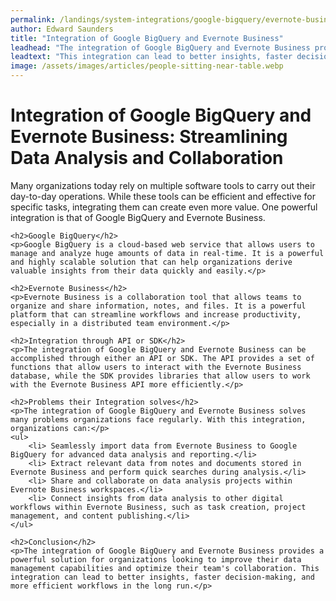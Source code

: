 ```yaml
---
permalink: /landings/system-integrations/google-bigquery/evernote-business
author: Edward Saunders
title: "Integration of Google BigQuery and Evernote Business"
leadhead: "The integration of Google BigQuery and Evernote Business provides a powerful solution for organizations looking to improve their data management capabilities and optimize their team's collaboration"
leadtext: "This integration can lead to better insights, faster decision-making, and more efficient workflows in the long run."
image: /assets/images/articles/people-sitting-near-table.webp
---
```

<div class="arttext">	<h1>Integration of Google BigQuery and Evernote Business: Streamlining Data Analysis and Collaboration</h1>
	<p>Many organizations today rely on multiple software tools to carry out their day-to-day operations. While these tools can be efficient and effective for specific tasks, integrating them can create even more value. One powerful integration is that of Google BigQuery and Evernote Business.</p>

	<h2>Google BigQuery</h2>
	<p>Google BigQuery is a cloud-based web service that allows users to manage and analyze huge amounts of data in real-time. It is a powerful and highly scalable solution that can help organizations derive valuable insights from their data quickly and easily.</p>

	<h2>Evernote Business</h2>
	<p>Evernote Business is a collaboration tool that allows teams to organize and share information, notes, and files. It is a powerful platform that can streamline workflows and increase productivity, especially in a distributed team environment.</p>

	<h2>Integration through API or SDK</h2>
	<p>The integration of Google BigQuery and Evernote Business can be accomplished through either an API or SDK. The API provides a set of functions that allow users to interact with the Evernote Business database, while the SDK provides libraries that allow users to work with the Evernote Business API more efficiently.</p>

	<h2>Problems their Integration solves</h2>
	<p>The integration of Google BigQuery and Evernote Business solves many problems organizations face regularly. With this integration, organizations can:</p>
	<ul>
		<li> Seamlessly import data from Evernote Business to Google BigQuery for advanced data analysis and reporting.</li>
		<li> Extract relevant data from notes and documents stored in Evernote Business and perform quick searches during analysis.</li>
		<li> Share and collaborate on data analysis projects within Evernote Business workspaces.</li>
		<li> Connect insights from data analysis to other digital workflows within Evernote Business, such as task creation, project management, and content publishing.</li>
	</ul>

	<h2>Conclusion</h2>
	<p>The integration of Google BigQuery and Evernote Business provides a powerful solution for organizations looking to improve their data management capabilities and optimize their team's collaboration. This integration can lead to better insights, faster decision-making, and more efficient workflows in the long run.</p>
</div>